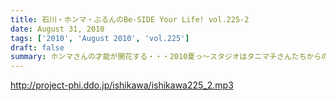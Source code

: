 ```yaml
---
title: 石川・ホンマ・ぶるんのBe-SIDE Your Life! vol.225-2
date: August 31, 2010
tags: ['2010', 'August 2010', 'vol.225']
draft: false
summary: ホンマさんの才能が開花する・・・2010夏っ～スタジオはタニマチさんたちからの素敵なお土産であふれました～～～本当にありがとうございます。NAMAE
---
```


http://project-phi.ddo.jp/ishikawa/ishikawa225_2.mp3